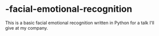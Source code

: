 # -facial-emotional-recognition
This is a basic  facial emotional recognition written in Python for a talk I'll give at my company.
